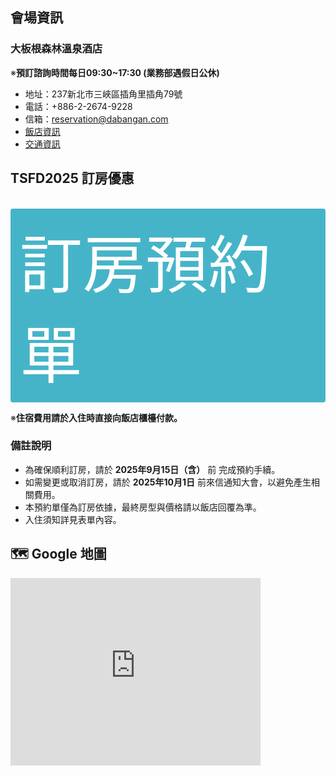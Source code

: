 ## 會場資訊
### 大板根森林溫泉酒店
※__預訂諮詢時間每日09:30~17:30 (業務部遇假日公休)__  

  - 地址：237新北市三峽區插角里插角79號
  - 電話：+886-2-2674-9228
  - 信箱：reservation@dabangan.com
  - <a href="https://www.thegreatroots.com/about-us-2/" target="_blank">飯店資訊</a>
  - <a href="https://www.thegreatroots.com/traffic/" target="_blank">交通資訊</a>

## TSFD2025 訂房優惠
&emsp;<a class="booking-btn" href="https://forms.gle/gU66XdasHkBhfLfb6" target="_blank">訂房預約單</a>  
  
※__住宿費用請於入住時直接向飯店櫃檯付款。__

### 備註說明
  - 為確保順利訂房，請於 __2025年9月15日（含）__ 前 完成預約手續。
  - 如需變更或取消訂房，請於 __2025年10月1日__ 前來信通知大會，以避免產生相關費用。
  - 本預約單僅為訂房依據，最終房型與價格請以飯店回覆為準。
  - 入住須知詳見表單內容。
## 🗺️ Google 地圖

<div style="width:100%; height:300px;">
  <iframe src="https://www.google.com/maps/embed?pb=!1m18!1m12!1m3!1d115842.63861339679!2d121.33097087495452!3d24.861033215996958!2m3!1f0!2f0!3f0!3m2!1i1024!2i768!4f13.1!3m3!1m2!1s0x34681a8ceb1b2a67%3A0xd9c0b01c715ef29d!2z5aSn5p2_5qC55qOu5p6X5rqr5rOJ6YWS5bqX!5e0!3m2!1szh-TW!2stw!4v1755063598374!5m2!1szh-TW!2stw" width="400" height="300" style="border:0;" allowfullscreen="" loading="lazy" referrerpolicy="no-referrer-when-downgrade"></iframe>
  </iframe>
</div>
 
<style>
  .booking-btn {
    /* 形狀 & 位置 ---------------------------------- */
    display: inline-block;     /* 寬度依文字自適應；改 block 可整塊可點 */
    padding: 10px 15px;        /* 上下 / 左右，抓到你截圖那個比例 */
    border-radius: 4px;          /* 要圓角就改 4px、6px… */
    border: none;
    text-decoration: none;

    /* 顏色 & 字體 ---------------------------------- */
    background: rgba(70, 180, 200);       /* Bootstrap danger 紅再淡一點；自由微調 */
    color: #fff;
    font-size: 2.5vh;         /* 跟截圖差不多的大字 */
    font-weight: 400;          /* 不要超粗 */
    letter-spacing: 0.5px;     /* 白字更清晰，可刪 */

    /* 互動態效果 ------------------------------------ */
    transition: background .2s ease, transform .05s ease;
    cursor: pointer;
  }

  .booking-btn:hover, .booking-btn:focus {
    background: #000000;       /* hover 深一階 */
  }

  .booking-btn:active {
    transform: translateY(1px);/* 按下微內縮，可刪 */
  }
</style>